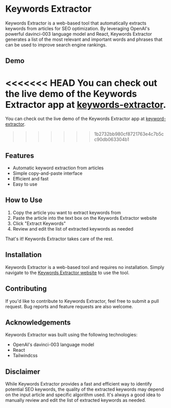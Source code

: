 # Keywords Extractor

Keywords Extractor is a web-based tool that automatically extracts keywords from articles for SEO optimization. By leveraging OpenAI's powerful davinci-003 language model and React, Keywords Extractor generates a list of the most relevant and important words and phrases that can be used to improve search engine rankings.

## Demo

<<<<<<< HEAD
You can check out the live demo of the Keywords Extractor app at [keywords-extractor](https://keywords-extractor.vercel.app/).
=======
You can check out the live demo of the Keywords Extractor app at [keyword-extractor](https://keywords-extractor.vercel.app/).
>>>>>>> 1b2732bb980cf8721763e4c7b5cc90db063304b1

## Features

* Automatic keyword extraction from articles
* Simple copy-and-paste interface
* Efficient and fast
* Easy to use

## How to Use

1. Copy the article you want to extract keywords from
2. Paste the article into the text box on the Keywords Extractor website
3. Click "Extract Keywords"
4. Review and edit the list of extracted keywords as needed

That's it! Keywords Extractor takes care of the rest.

## Installation

Keywords Extractor is a web-based tool and requires no installation. Simply navigate to the [Keywords Extractor website](https://keywords-extractor.vercel.app/) to use the tool.

## Contributing

If you'd like to contribute to Keywords Extractor, feel free to submit a pull request. Bug reports and feature requests are also welcome. 



## Acknowledgements

Keywords Extractor was built using the following technologies:

- OpenAI's davinci-003 language model
- React
- Tailwindcss

## Disclaimer

While Keywords Extractor provides a fast and efficient way to identify potential SEO keywords, the quality of the extracted keywords may depend on the input article and specific algorithm used. It's always a good idea to manually review and edit the list of extracted keywords as needed.
